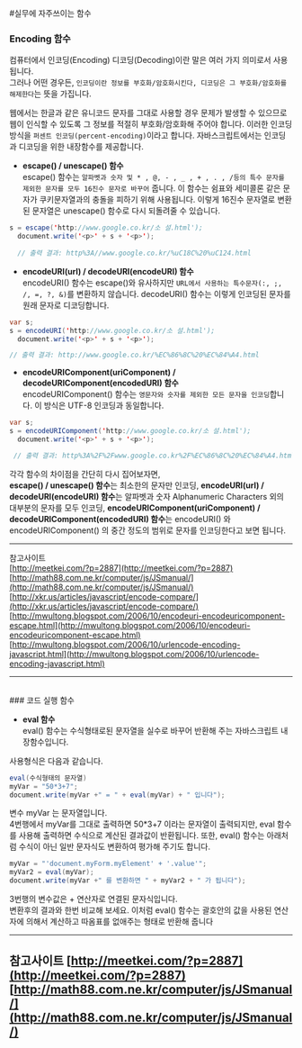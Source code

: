 #실무에 자주쓰이는 함수

### Encoding 함수 
컴퓨터에서 인코딩(Encoding) 디코딩(Decoding)이란 말은 여러 가지 의미로서 사용됩니다.   
그러나 어떤 경우든, `인코딩이란 정보를 부호화/암호화시킨다, 디코딩은 그 부호화/암호화를 해제한다`는 뜻을 가집니다.

웹에서는 한글과 같은 유니코드 문자를 그대로 사용할 경우 문제가 발생할 수 있으므로 웹이 인식할 수 있도록 그 정보를 적절히 부호화/암호화해 주어야 합니다. 이러한 인코딩 방식을 `퍼센트 인코딩(percent-encoding)`이라고 합니다. 자바스크립트에서는 인코딩과 디코딩을 위한 내장함수를 제공합니다.

* **escape() / unescape() 함수**   
escape() 함수는 `알파벳과 숫자 및 * , @, - , _ , + , . , /등의 특수 문자를 제외한 문자를 모두 16진수 문자로 바꾸어` 줍니다. 이 함수는 쉼표와 세미콜론 같은 문자가 쿠키문자열과의 충돌을 피하기 위해 사용됩니다.
이렇게 16진수 문자열로 변환된 문자열은 unescape() 함수로 다시 되돌려줄 수 있습니다.

```java
s = escape('http://www.google.co.kr/소 설.html');
  document.write('<p>' + s + '<p>');
  
  // 출력 결과: http%3A//www.google.co.kr/%uC18C%20%uC124.html

```

* **encodeURI(url) / decodeURI(encodeURI) 함수**   
encodeURI() 함수는 escape()와 유사하지만 `URL에서 사용하는 특수문자(:, ;, /, =, ?, &)`를 변환하지 않습니다. decodeURI() 함수는 이렇게 인코딩된 문자를 원래 문자로 디코딩합니다.

```java
var s;
s = encodeURI('http://www.google.co.kr/소 설.html');
  document.write('<p>' + s + '<p>');

// 출력 결과: http://www.google.co.kr/%EC%86%8C%20%EC%84%A4.html

```

* **encodeURIComponent(uriComponent) / decodeURIComponent(encodedURI) 함수**   
encodeURIComponent() 함수는 `영문자와 숫자를 제외한 모든 문자을 인코딩`합니다. 이 방식은 UTF-8 인코딩과 동일합니다.

```java
var s;
s = encodeURIComponent('http://www.google.co.kr/소 설.html');
  document.write('<p>' + s + '<p>');

 // 출력 결과: http%3A%2F%2Fwww.google.co.kr%2F%EC%86%8C%20%EC%84%A4.html

```

각각 함수의 차이점을 간단히 다시 집어보자면,    
**escape() / unescape() 함수**는  최소한의 문자만 인코딩,
**encodeURI(url) / decodeURI(encodeURI) 함수**는 알파벳과 숫자 Alphanumeric Characters 외의 대부분의 문자를 모두 인코딩,
**encodeURIComponent(uriComponent) / decodeURIComponent(encodedURI) 함수**는 encodeURI() 와 encodeURIComponent() 의 중간 정도의 범위로 문자를 인코딩한다고 보면 됩니다.

---
참고사이트    
[http://meetkei.com/?p=2887](http://meetkei.com/?p=2887)    
[http://math88.com.ne.kr/computer/js/JSmanual/](http://math88.com.ne.kr/computer/js/JSmanual/)    
[http://xkr.us/articles/javascript/encode-compare/](http://xkr.us/articles/javascript/encode-compare/)    
[http://mwultong.blogspot.com/2006/10/encodeuri-encodeuricomponent-escape.html](http://mwultong.blogspot.com/2006/10/encodeuri-encodeuricomponent-escape.html)    
[http://mwultong.blogspot.com/2006/10/urlencode-encoding-javascript.html](http://mwultong.blogspot.com/2006/10/urlencode-encoding-javascript.html)

---
<br>
### 코드 실행 함수 

* **eval 함수**   
eval() 함수는 수식형태로된 문자열을 실수로 바꾸어 반환해 주는 자바스크립트 내장함수입니다.

사용형식은 다음과 같습니다.

```java
eval(수식형태의 문자열)
myVar = "50*3+7";
document.write(myVar +" = " + eval(myVar) + " 입니다");
```
변수 myVar 는 문자열입니다.   
4번행에서 myVar를 그대로 출력하면 50*3+7 이라는 문자열이 출력되지만, eval 함수를 사용해 출력하면 수식으로 계산된 결과값이 반환됩니다.
또한, eval() 함수는 아래처럼 수식이 아닌 일반 문자식도 변환하여 평가해 주기도 합니다.

```java
myVar = "'document.myForm.myElement' + '.value'";
myVar2 = eval(myVar);
document.write(myVar +" 를 변환하면 " + myVar2 + " 가 됩니다");
```
3번행의 변수값은 + 연산자로 연결된 문자식입니다.   
변환후의 결과와 한번 비교해 보세요.
이처럼 eval() 함수는 괄호안의 값을 사용된 연산자에 의해서 계산하고 따옴표를 없애주는 형태로 반환해 줍니다

---
참고사이트
[http://meetkei.com/?p=2887](http://meetkei.com/?p=2887)
[http://math88.com.ne.kr/computer/js/JSmanual/](http://math88.com.ne.kr/computer/js/JSmanual/)
---